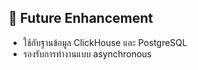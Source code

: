 ## 🚀 Future Enhancement
- ใช้กับฐานข้อมูล ClickHouse และ PostgreSQL
- รองรับการทำงานแบบ asynchronous

